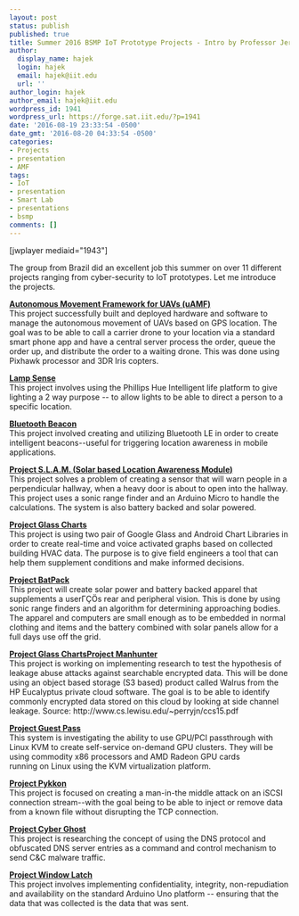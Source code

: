 ```yaml
---
layout: post
status: publish
published: true
title: Summer 2016 BSMP IoT Prototype Projects - Intro by Professor Jeremy Hajek
author:
  display_name: hajek
  login: hajek
  email: hajek@iit.edu
  url: ''
author_login: hajek
author_email: hajek@iit.edu
wordpress_id: 1941
wordpress_url: https://forge.sat.iit.edu/?p=1941
date: '2016-08-19 23:33:54 -0500'
date_gmt: '2016-08-20 04:33:54 -0500'
categories:
- Projects
- presentation
- AMF
tags:
- IoT
- presentation
- Smart Lab
- presentations
- bsmp
comments: []
---
```

<p>[jwplayer mediaid="1943"]</p>
<p>The group from Brazil did an excellent job this summer on over 11 different projects ranging from cyber-security to IoT prototypes.  Let me introduce the projects.</p>
<p><strong><a href="/assets/2016/08/autonomous-movement-framework-for-uavs/">Autonomous Movement Framework for UAVs (uAMF)</a></strong><br />
This project successfully built and deployed hardware and software to manage the autonomous movement of UAVs based on GPS location.  The goal was to be able to call a carrier drone to your location via a standard smart phone app and have a central server process the order, queue the order up, and distribute the order to a waiting drone.  This was done using Pixhawk processor and 3DR Iris copters. </p>
<p><strong><a href="/assets/2016/08/lamp-sense-using-intelligent-lighting-for-two-way-communication-bsmp-summer-2016/">Lamp Sense</a></strong><br />
This project involves using the Phillips Hue Intelligent life platform to give lighting a 2 way purpose -- to allow lights to be able to direct a person to a specific location. </p>
<p><strong><a href="/assets/2016/08/bluetooth-beacons-bsmp-summer-2016/">Bluetooth Beacon</a></strong><br />
This project involved creating and utilizing Bluetooth LE in order to create intelligent beacons--useful for triggering location awareness in mobile applications. </p>
<p><strong><a href="/assets/2016/08/project-s-l-a-m-solar-location-awareness-module-bsmp-summer-2016/">Project S.L.A.M. (Solar based Location Awareness Module)</a></strong><br />
This project solves a problem of creating a sensor that will warn people in a perpendicular hallway, when a heavy door is about to open into the hallway.  This project uses a sonic range finder and an Arduino Micro to handle the calculations.  The system is also battery backed and solar powered. </p>
<p><strong><a href="/assets/2016/08/project-glass-charts-google-glass-huds-summer-2016-bsmp/">Project Glass Charts</a></strong><br />
This project is using two pair of Google Glass and Android Chart Libraries in order to create real-time and voice activated graphs based on collected building HVAC data.  The purpose is to give field engineers a tool that can help them supplement conditions and make informed decisions. </p>
<p><strong><a href="/assets/2016/08/project-batpack-solar-powered-tactile-augmentation-for-visual-impairment-summer-2016-bsmp/">Project BatPack</a></strong><br />
This project will create solar power and battery backed apparel that supplements a user&Gamma;&Ccedil;&Ouml;s rear and peripheral vision.  This is done by using sonic range finders and an algorithm for determining approaching bodies.  The apparel and computers are small enough as to be embedded in normal clothing and items and the battery combined with solar panels allow for a full days use off the grid.    </p>
<p><strong><a href="/assets/2016/08/project-glass-charts-google-glass-huds-summer-2016-bsmp/">Project Glass Charts</a><a href="/assets/2016/08/project-manhunter-side-channel-leakage-abuse-attack-bsmp-summer-2016/">Project Manhunter</a></strong><br />
This project is working on implementing research to test the hypothesis of leakage abuse attacks against searchable encrypted data.   This will be done using an object based storage (S3 based) product called Walrus from the HP Eucalyptus private cloud software. The goal is to be able to identify commonly encrypted data stored on this cloud by looking at side channel leakage.  Source: http://www.cs.lewisu.edu/~perryjn/ccs15.pdf </p>
<p><strong><a href="/assets/2016/08/project-guest-pass-gpu-passthrough-in-linux-kvm-summer-2016-bsmp/">Project Guest Pass</a></strong><br />
This system is investigating the ability to use GPU/PCI passthrough with Linux KVM to create self-service on-demand GPU clusters.  They will be using commodity x86 processors and AMD Radeon GPU cards<br />
running on Linux using the KVM virtualization platform.   </p>
<p><strong><a href="/assets/2016/08/project-pykkon-summer-bsmp-2016/">Project Pykkon</a></strong><br />
This project is focused on creating a man-in-the middle attack on an iSCSI connection stream--with the goal being to be able to inject or remove data from a known file without disrupting the TCP connection. </p>
<p><strong><a href="/assets/2016/08/project-cyber-ghost-using-dns-as-malware-cc-summer-2016-bsmp/">Project Cyber Ghost</a></strong><br />
This project is researching the concept of using the DNS protocol and obfuscated DNS server entries as a command and control mechanism to send C&C malware traffic. </p>
<p><strong><a href="/assets/2016/08/project-window-latch/">Project Window Latch</a></strong><br />
This project involves implementing confidentiality, integrity, non-repudiation and availability on the standard Arduino Uno platform -- ensuring that the data that was collected is the data that was sent. </p>
